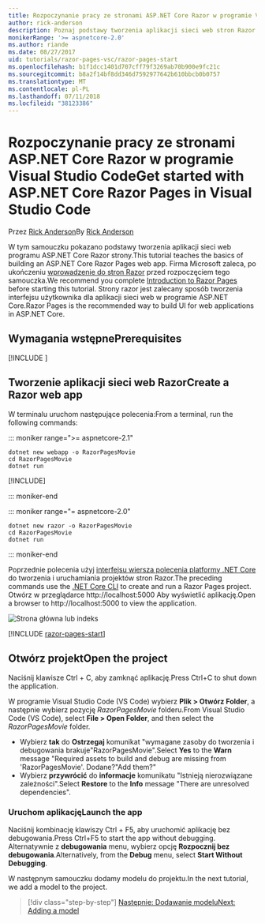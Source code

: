 ```yaml
---
title: Rozpoczynanie pracy ze stronami ASP.NET Core Razor w programie Visual Studio Code
author: rick-anderson
description: Poznaj podstawy tworzenia aplikacji sieci web stron Razor programu ASP.NET Core za pomocą programu Visual Studio Code.
monikerRange: '>= aspnetcore-2.0'
ms.author: riande
ms.date: 08/27/2017
uid: tutorials/razor-pages-vsc/razor-pages-start
ms.openlocfilehash: b1f1dcc1401d707cff79f3269ab70b900e9fc21c
ms.sourcegitcommit: b8a2f14bf8dd346d7592977642b610bbcb0b0757
ms.translationtype: MT
ms.contentlocale: pl-PL
ms.lasthandoff: 07/11/2018
ms.locfileid: "38123386"
---
```

# <a name="get-started-with-aspnet-core-razor-pages-in-visual-studio-code"></a><span data-ttu-id="d1761-103">Rozpoczynanie pracy ze stronami ASP.NET Core Razor w programie Visual Studio Code</span><span class="sxs-lookup"><span data-stu-id="d1761-103">Get started with ASP.NET Core Razor Pages in Visual Studio Code</span></span>

<span data-ttu-id="d1761-104">Przez [Rick Anderson](https://twitter.com/RickAndMSFT)</span><span class="sxs-lookup"><span data-stu-id="d1761-104">By [Rick Anderson](https://twitter.com/RickAndMSFT)</span></span>

<span data-ttu-id="d1761-105">W tym samouczku pokazano podstawy tworzenia aplikacji sieci web programu ASP.NET Core Razor strony.</span><span class="sxs-lookup"><span data-stu-id="d1761-105">This tutorial teaches the basics of building an ASP.NET Core Razor Pages web app.</span></span> <span data-ttu-id="d1761-106">Firma Microsoft zaleca, po ukończeniu [wprowadzenie do stron Razor](xref:razor-pages/index) przed rozpoczęciem tego samouczka.</span><span class="sxs-lookup"><span data-stu-id="d1761-106">We recommend you complete [Introduction to Razor Pages](xref:razor-pages/index) before starting this tutorial.</span></span> <span data-ttu-id="d1761-107">Strony razor jest zalecany sposób tworzenia interfejsu użytkownika dla aplikacji sieci web w programie ASP.NET Core.</span><span class="sxs-lookup"><span data-stu-id="d1761-107">Razor Pages is the recommended way to build UI for web applications in ASP.NET Core.</span></span>

## <a name="prerequisites"></a><span data-ttu-id="d1761-108">Wymagania wstępne</span><span class="sxs-lookup"><span data-stu-id="d1761-108">Prerequisites</span></span>

[!INCLUDE [](~/includes/net-core-prereqs-vscode.md)]

## <a name="create-a-razor-web-app"></a><span data-ttu-id="d1761-109">Tworzenie aplikacji sieci web Razor</span><span class="sxs-lookup"><span data-stu-id="d1761-109">Create a Razor web app</span></span>

<span data-ttu-id="d1761-110">W terminalu uruchom następujące polecenia:</span><span class="sxs-lookup"><span data-stu-id="d1761-110">From a terminal, run the following commands:</span></span>

::: moniker range=">= aspnetcore-2.1"

```console
dotnet new webapp -o RazorPagesMovie
cd RazorPagesMovie
dotnet run
```

[!INCLUDE[](~/includes/webapp-alias-notice.md)]

::: moniker-end

::: moniker range="= aspnetcore-2.0"

```console
dotnet new razor -o RazorPagesMovie
cd RazorPagesMovie
dotnet run
```

::: moniker-end

<span data-ttu-id="d1761-111">Poprzednie polecenia użyj [interfejsu wiersza polecenia platformy .NET Core](https://docs.microsoft.com/dotnet/core/tools/dotnet) do tworzenia i uruchamiania projektów stron Razor.</span><span class="sxs-lookup"><span data-stu-id="d1761-111">The preceding commands use the [.NET Core CLI](https://docs.microsoft.com/dotnet/core/tools/dotnet) to create and run a Razor Pages project.</span></span> <span data-ttu-id="d1761-112">Otwórz w przeglądarce http://localhost:5000 Aby wyświetlić aplikację.</span><span class="sxs-lookup"><span data-stu-id="d1761-112">Open a browser to http://localhost:5000 to view the application.</span></span>

![Strona główna lub indeks](../razor-pages/razor-pages-start/_static/home.png)

[!INCLUDE [razor-pages-start](../../includes/RP/razor-pages-start.md)]

## <a name="open-the-project"></a><span data-ttu-id="d1761-114">Otwórz projekt</span><span class="sxs-lookup"><span data-stu-id="d1761-114">Open the project</span></span>

<span data-ttu-id="d1761-115">Naciśnij klawisze Ctrl + C, aby zamknąć aplikację.</span><span class="sxs-lookup"><span data-stu-id="d1761-115">Press Ctrl+C to shut down the application.</span></span>

<span data-ttu-id="d1761-116">W programie Visual Studio Code (VS Code) wybierz **Plik > Otwórz Folder**, a następnie wybierz pozycję *RazorPagesMovie* folderu.</span><span class="sxs-lookup"><span data-stu-id="d1761-116">From Visual Studio Code (VS Code), select **File > Open Folder**, and then select the *RazorPagesMovie* folder.</span></span>

- <span data-ttu-id="d1761-117">Wybierz **tak** do **Ostrzegaj** komunikat "wymagane zasoby do tworzenia i debugowania brakuje"RazorPagesMovie".</span><span class="sxs-lookup"><span data-stu-id="d1761-117">Select **Yes** to the **Warn** message "Required assets to build and debug are missing from 'RazorPagesMovie'.</span></span> <span data-ttu-id="d1761-118">Dodane?"</span><span class="sxs-lookup"><span data-stu-id="d1761-118">Add them?"</span></span>
- <span data-ttu-id="d1761-119">Wybierz **przywrócić** do **informacje** komunikatu "Istnieją nierozwiązane zależności".</span><span class="sxs-lookup"><span data-stu-id="d1761-119">Select **Restore** to the **Info** message "There are unresolved dependencies".</span></span>

### <a name="launch-the-app"></a><span data-ttu-id="d1761-120">Uruchom aplikację</span><span class="sxs-lookup"><span data-stu-id="d1761-120">Launch the app</span></span>

<span data-ttu-id="d1761-121">Naciśnij kombinację klawiszy Ctrl + F5, aby uruchomić aplikację bez debugowania.</span><span class="sxs-lookup"><span data-stu-id="d1761-121">Press Ctrl+F5 to start the app without debugging.</span></span> <span data-ttu-id="d1761-122">Alternatywnie z **debugowania** menu, wybierz opcję **Rozpocznij bez debugowania**.</span><span class="sxs-lookup"><span data-stu-id="d1761-122">Alternatively, from the **Debug** menu, select **Start Without Debugging**.</span></span>

<span data-ttu-id="d1761-123">W następnym samouczku dodamy modelu do projektu.</span><span class="sxs-lookup"><span data-stu-id="d1761-123">In the next tutorial, we add a model to the project.</span></span> 

> [!div class="step-by-step"]
> [<span data-ttu-id="d1761-124">Następnie: Dodawanie modelu</span><span class="sxs-lookup"><span data-stu-id="d1761-124">Next: Adding a model</span></span>](xref:tutorials/razor-pages-vsc/model)  
